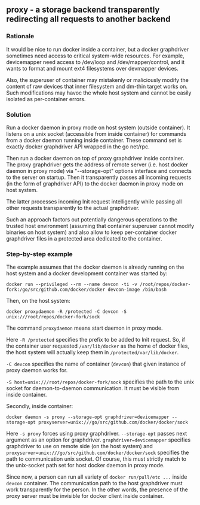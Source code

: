 ## proxy - a storage backend transparently redirecting all requests to another backend

### Rationale

It would be nice to run docker inside a container, but a docker graphdriver
sometimes need access to critical system-wide resources. For example,
devicemapper need access to /dev/loop and /dev/mapper/control, and it wants
to format and mount ext4 filesystems over devmapper devices.

Also, the superuser of container may mistakenly or maliciously modify the
content of raw devices that inner filesystem and dm-thin target works on.
Such modifications may havoc the whole host system and cannot be easily
isolated as per-container errors.

### Solution

Run a docker daemon in proxy mode on host system (outside container). It
listens on a unix socket (accessible from inside container) for commands from
a docker daemon running inside container. These command set is exactly docker
graphdriver API wrapped in the go net/rpc.

Then run a docker daemon on top of proxy graphdriver inside container. The
proxy graphdriver gets the address of remote server (i.e. host docker daemon
in proxy mode) via "--storage-opt" options interface and connects to the server
on startup. Then it transparently passes all incoming requests (in the form of
graphdriver API) to the docker daemon in proxy mode on host system.

The latter processes incoming Init request intelligently while passing all
other requests transparently to the actual graphdriver.

Such an approach factors out potentially dangerous operations to the trusted
host environment (assuming that container superuser cannot modify binaries on
host system) and also allow to keep per-container docker graphdriver files in
a protected area dedicated to the container.

### Step-by-step example

The example assumes that the docker daemon is already running on the host
system and a docker development container was started by:

``docker run --privileged --rm --name devcon -ti -v /root/repos/docker-fork:/go/src/github.com/docker/docker devcon-image /bin/bash``

Then, on the host system:

``docker proxydaemon -R /protected -C devcon -S unix:///root/repos/docker-fork/sock``

The command ``proxydaemon`` means start daemon in proxy mode.

Here ``-R /protected`` specifies the prefix to be added to Init request. So, if
the container user requested `/var/lib/docker` as the home of docker files, the
host system will actually keep them in `/protected/var/lib/docker`.

``-C devcon`` specifies the name of container (`devcon`) that
given instance of proxy daemon works for.

``-S host=unix:///root/repos/docker-fork/sock`` specifies the path
to the unix socket for daemon-to-daemon communication. It must be visible
from inside container.

Secondly, inside container:

``docker daemon -s proxy --storage-opt graphdriver=devicemapper --storage-opt proxyserver=unix:///go/src/github.com/docker/docker/sock``

Here ``-s proxy`` forces using proxy graphdriver. ``--storage-opt`` passes next
argument as an option for graphdriver. ``graphdriver=devicemapper`` specifies
graphdriver to use on remote side (on the host system) and
``proxyserver=unix:///go/src/github.com/docker/docker/sock`` specifies the path
to communication unix socket. Of course, this must strictly match to the
unix-socket path set for host docker daemon in proxy mode.

Since now, a person can run all variety of ``docker run/pull/etc ...`` inside
`devcon` container. The communication path to the host graphdriver must work
transparently for the person. In the other words, the presence of the proxy server
must be invisible for docker client inside container.
